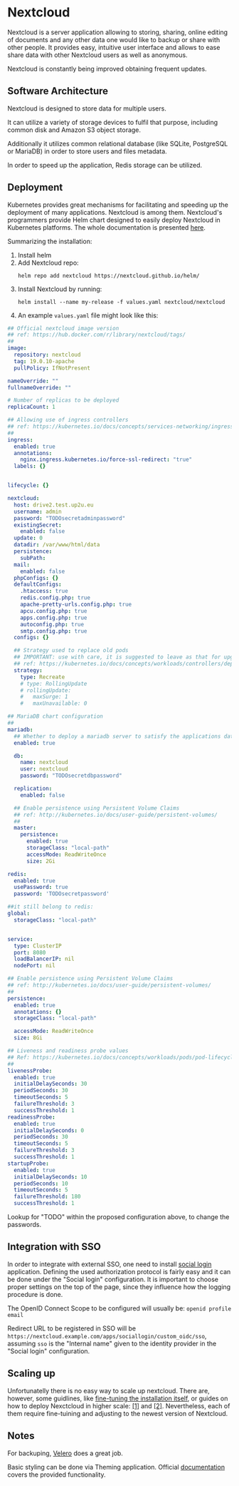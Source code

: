 # Nextcloud

Nextcloud is a server application allowing to storing, sharing, online editing
of documents and any other data one would like to backup or share with other
people. It provides easy, intuitive user interface and allows to ease share
data with other Nextcloud users as well as anonymous. 

Nextcloud is constantly being improved obtaining frequent updates. 

## Software Architecture

Nextcloud is designed to store data for multiple users.

It can utilize a
variety of storage devices to fulfil that purpose, including common disk and
Amazon S3 object storage.

Additionally it utilizes common relational database
(like SQLite, PostgreSQL or MariaDB) in order to store users and files
metadata.

In order to speed up the application, Redis storage can be utilized. 

## Deployment

Kubernetes provides great mechanisms for facilitating and speeding up
the deployment of many applications. Nextcloud is among them. Nextcloud's
programmers provide Helm chart designed to easily deploy Nextcloud in
Kubernetes platforms. The whole documentation is presented
[here](https://github.com/nextcloud/helm/tree/master/charts/nextcloud).

Summarizing the installation:

1. Install helm
2. Add Nextcloud repo:
    ```
    helm repo add nextcloud https://nextcloud.github.io/helm/
    ```
3. Install Nextcloud by running:
    ```
    helm install --name my-release -f values.yaml nextcloud/nextcloud
    ```
4. An example `values.yaml` file might look like this:
```yaml
## Official nextcloud image version
## ref: https://hub.docker.com/r/library/nextcloud/tags/
##
image:
  repository: nextcloud
  tag: 19.0.10-apache
  pullPolicy: IfNotPresent

nameOverride: ""
fullnameOverride: ""

# Number of replicas to be deployed
replicaCount: 1

## Allowing use of ingress controllers
## ref: https://kubernetes.io/docs/concepts/services-networking/ingress/
##
ingress:
  enabled: true
  annotations: 
    nginx.ingress.kubernetes.io/force-ssl-redirect: "true"
  labels: {}


lifecycle: {}

nextcloud:
  host: drive2.test.up2u.eu
  username: admin
  password: "TODOsecretadminpassword"
  existingSecret:
    enabled: false
  update: 0
  datadir: /var/www/html/data
  persistence:
    subPath:
  mail:
    enabled: false
  phpConfigs: {}
  defaultConfigs:
    .htaccess: true
    redis.config.php: true
    apache-pretty-urls.config.php: true
    apcu.config.php: true
    apps.config.php: true
    autoconfig.php: true
    smtp.config.php: true
  configs: {}

  ## Strategy used to replace old pods
  ## IMPORTANT: use with care, it is suggested to leave as that for upgrade purposes
  ## ref: https://kubernetes.io/docs/concepts/workloads/controllers/deployment/#strategy
  strategy:
    type: Recreate
    # type: RollingUpdate
    # rollingUpdate:
    #   maxSurge: 1
    #   maxUnavailable: 0

## MariaDB chart configuration
##
mariadb:
  ## Whether to deploy a mariadb server to satisfy the applications database requirements. To use an external database set this to false and configure the externalDatabase parameters
  enabled: true

  db:
    name: nextcloud
    user: nextcloud
    password: "TODOsecretdbpassword"

  replication:
    enabled: false

  ## Enable persistence using Persistent Volume Claims
  ## ref: http://kubernetes.io/docs/user-guide/persistent-volumes/
  ##
  master:
    persistence:
      enabled: true
      storageClass: "local-path"
      accessMode: ReadWriteOnce
      size: 2Gi

redis:
  enabled: true
  usePassword: true
  password: 'TODOsecretpassword'

##it still belong to redis:
global:
  storageClass: "local-path"


service:
  type: ClusterIP
  port: 8080
  loadBalancerIP: nil
  nodePort: nil

## Enable persistence using Persistent Volume Claims
## ref: http://kubernetes.io/docs/user-guide/persistent-volumes/
##
persistence:
  enabled: true
  annotations: {}
  storageClass: "local-path"

  accessMode: ReadWriteOnce
  size: 8Gi

## Liveness and readiness probe values
## Ref: https://kubernetes.io/docs/concepts/workloads/pods/pod-lifecycle/#container-probes
##
livenessProbe:
  enabled: true
  initialDelaySeconds: 30
  periodSeconds: 30
  timeoutSeconds: 5
  failureThreshold: 3
  successThreshold: 1
readinessProbe:
  enabled: true
  initialDelaySeconds: 0
  periodSeconds: 30
  timeoutSeconds: 5
  failureThreshold: 3
  successThreshold: 1
startupProbe:
  enabled: true
  initialDelaySeconds: 10
  periodSeconds: 10
  timeoutSeconds: 5
  failureThreshold: 180
  successThreshold: 1
```
Lookup for "TODO" within the proposed configuration above, to change the passwords.

## Integration with SSO

In order to integrate with external SSO, one need to install [social
login](https://apps.nextcloud.com/apps/sociallogin) application. Defining the
used authorization protocol is fairly easy and it can be done under the "Social login"
configuration. It is important to choose proper settings on the top of the
page, since they influence how the logging procedure is done.

The OpenID Connect Scope to be configured will usually be: `openid profile email`

Redirect URL to be registered in SSO will be `https://nextcloud.example.com/apps/sociallogin/custom_oidc/sso`,
assuming `sso` is the "Internal name" given to the identity provider in the "Social login" configuration.

## Scaling up

Unfortunatelly there is no easy way to scale up nextcloud. There are, however,
some guidlines, like [fine-tuning the installation
itself](https://docs.nextcloud.com/server/stable/admin_manual/installation/server_tuning.html),
or guides on how to deploy Nexctcloud in higher scale:
[[1]](https://indico.cern.ch/event/663264/contributions/2818170/attachments/1592445/2520694/An_insiders_look_into_scaling_Nextcloud_-_Matthias_Wobben.pdf)
and [[2]](https://faun.pub/nextcloud-scale-out-using-kubernetes-93c9cac9e493).
Nevertheless, each of them require fine-tuining and adjusting to the newest
version of Nextcloud.

## Notes

For backuping, [Velero](https://velero.io/) does a great job.

Basic styling can be done via Theming application. Official
[documentation](https://docs.nextcloud.com/server/latest/admin_manual/configuration_server/theming.html)
covers the provided functionality.

